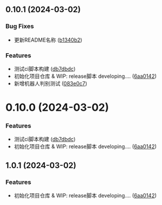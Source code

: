 ## 0.10.1 (2024-03-02)


### Bug Fixes

* 更新README名称 ([b1340b2](https://github.com/HXTIA/notifyBoard_C/commit/b1340b2c38813eb4db72a462f13ec421fc6c8199))


### Features

* 测试ci脚本构建 ([db7dbdc](https://github.com/HXTIA/notifyBoard_C/commit/db7dbdc1ee763a9c6e53b548bfd2abd9a696f7fe))
* 初始化项目仓库 & WIP: release脚本 developing.... ([6aa0142](https://github.com/HXTIA/notifyBoard_C/commit/6aa01422c78cf6bba00ec63e5442df8ad59d3948))
* 新增机器人判别测试 ([083e0c7](https://github.com/HXTIA/notifyBoard_C/commit/083e0c72f6a4965f9c59c84319b53dc3ec0df360))



# 0.10.0 (2024-03-02)


### Features

* 测试ci脚本构建 ([db7dbdc](https://github.com/HXTIA/notifyBoard_C/commit/db7dbdc1ee763a9c6e53b548bfd2abd9a696f7fe))
* 初始化项目仓库 & WIP: release脚本 developing.... ([6aa0142](https://github.com/HXTIA/notifyBoard_C/commit/6aa01422c78cf6bba00ec63e5442df8ad59d3948))



## 1.0.1 (2024-03-02)


### Features

* 初始化项目仓库 & WIP: release脚本 developing.... ([6aa0142](https://github.com/HXTIA/notifyBoard_C/commit/6aa01422c78cf6bba00ec63e5442df8ad59d3948))



